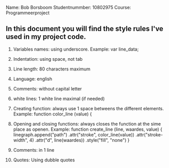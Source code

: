 Name: Bob Borsboom
Studentnummber: 10802975
Course: Programmeerproject

In this document you will find the style rules I've used in my project code.
-------------------------------------------------------------------------------

1. Variables names: using underscore. Example: var line_data;

2. Indentation: using space, not tab

3. Line length: 80 characters maximum

4. Language: english

5. Comments: without capital letter

6. white lines: 1 white line maximal (if needed)

7. Creating function: always use 1 space betweens the different elements. Example: function color_line (value) {

8. Opening and closing functions: always closes the function at the sime place as openen. Example:
      function create_line (line, waardes, value) {
          linegraph.append("path")
              .attr("stroke", color_line(value))
              .attr("stroke-width", 4)
              .attr("d", line(waardes))
              .style("fill", "none")
      }

9. Comments: in 1 line

10. Quotes: Using dubble quotes

      
